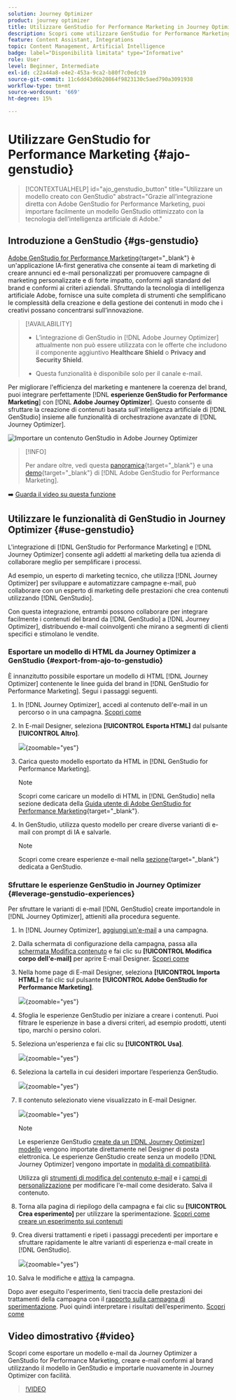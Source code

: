 ```yaml
---
solution: Journey Optimizer
product: journey optimizer
title: Utilizzare GenStudio for Performance Marketing in Journey Optimizer
description: Scopri come utilizzare GenStudio for Performance Marketing in Journey Optimizer
feature: Content Assistant, Integrations
topic: Content Management, Artificial Intelligence
badge: label="Disponibilità limitata" type="Informative"
role: User
level: Beginner, Intermediate
exl-id: c22a44a8-e4e2-453a-9ca2-b80f7c0edc19
source-git-commit: 11c6dd43d6b20864f9823130c5aed790a3091938
workflow-type: tm+mt
source-wordcount: '669'
ht-degree: 15%

---
```


# Utilizzare GenStudio for Performance Marketing {#ajo-genstudio}

>[!CONTEXTUALHELP]
>id="ajo_genstudio_button"
>title="Utilizzare un modello creato con GenStudio"
>abstract="Grazie all’integrazione diretta con Adobe GenStudio for Performance Marketing, puoi importare facilmente un modello GenStudio ottimizzato con la tecnologia dell’intelligenza artificiale di Adobe."

## Introduzione a GenStudio {#gs-genstudio}

[Adobe GenStudio for Performance Marketing](https://experienceleague.adobe.com/it/docs/genstudio-for-performance-marketing/user-guide/home){target="_blank"} è un&#39;applicazione IA-first generativa che consente ai team di marketing di creare annunci ed e-mail personalizzati per promuovere campagne di marketing personalizzate e di forte impatto, conformi agli standard del brand e conformi ai criteri aziendali. Sfruttando la tecnologia di intelligenza artificiale Adobe, fornisce una suite completa di strumenti che semplificano le complessità della creazione e della gestione dei contenuti in modo che i creativi possano concentrarsi sull’innovazione.

>[!AVAILABILITY]
>
>* L’integrazione di GenStudio in [!DNL Adobe Journey Optimizer] attualmente non può essere utilizzata con le offerte che includono il componente aggiuntivo **Healthcare Shield** o **Privacy and Security Shield**.
>
>* Questa funzionalità è disponibile solo per il canale e-mail.

Per migliorare l&#39;efficienza del marketing e mantenere la coerenza del brand, puoi integrare perfettamente [!DNL **esperienze GenStudio for Performance Marketing**] con [!DNL **Adobe Journey Optimizer**]. Questo consente di sfruttare la creazione di contenuti basata sull&#39;intelligenza artificiale di [!DNL GenStudio] insieme alle funzionalità di orchestrazione avanzate di [!DNL Journey Optimizer].

![Importare un contenuto GenStudio in Adobe Journey Optimizer](../rn/assets/do-not-localize/genstudio.gif)

>[!INFO]
>
>Per andare oltre, vedi questa [panoramica](https://business.adobe.com/products/genstudio-for-performance-marketing.html#watch-overview){target="_blank"} e una [demo](https://business.adobe.com/products/genstudio-for-performance-marketing.html#demo){target="_blank"} di [!DNL Adobe GenStudio for Performance Marketing].

➡️ [Guarda il video su questa funzione](#video)


<!--To access the GenStudio integration in [!DNL Adobe Journey Optimizer] feature, users need to be granted the **xxx** permission. [Learn more](../administration/permissions.md)

>[!IMPORTANT]
>
>* Before starting using this capability, read out related [Guardrails and Limitations](#generative-guardrails).-->



<!--Guardrails and limitations {#genstudio-guardrails}

General guidelines for using the GenStudio integration in [!DNL Adobe Journey Optimizer] for email generation are listed below:

See if guidelines/limitations such as the ones listed [here](gs-generative.md#generative-guardrails) for AI Assistant can apply.

The following limitations apply to GenStudio integration in [!DNL Adobe Journey Optimizer]:-->

## Utilizzare le funzionalità di GenStudio in Journey Optimizer {#use-genstudio}

L&#39;integrazione di [!DNL GenStudio for Performance Marketing] e [!DNL Journey Optimizer] consente agli addetti al marketing della tua azienda di collaborare meglio per semplificare i processi.

Ad esempio, un esperto di marketing tecnico, che utilizza [!DNL Journey Optimizer] per sviluppare e automatizzare campagne e-mail, può collaborare con un esperto di marketing delle prestazioni che crea contenuti utilizzando [!DNL GenStudio].

Con questa integrazione, entrambi possono collaborare per integrare facilmente i contenuti del brand da [!DNL GenStudio] a [!DNL Journey Optimizer], distribuendo e-mail coinvolgenti che mirano a segmenti di clienti specifici e stimolano le vendite.

### Esportare un modello di HTML da Journey Optimizer a GenStudio {#export-from-ajo-to-genstudio}

È innanzitutto possibile esportare un modello di HTML [!DNL Journey Optimizer] contenente le linee guida del brand in [!DNL GenStudio for Performance Marketing]. Segui i passaggi seguenti.

1. In [!DNL Journey Optimizer], accedi al contenuto dell&#39;e-mail in un percorso o in una campagna. [Scopri come](../email/get-started-email-design.md#key-steps)

1. In E-mail Designer, seleziona **[!UICONTROL Esporta HTML]** dal pulsante **[!UICONTROL Altro]**.

   ![](assets/genstudio-export-template.png){zoomable="yes"}

1. Carica questo modello esportato da HTML in [!DNL GenStudio for Performance Marketing]. <!--Make sure you detect the fields that the generative AI uses to insert content in order to create an actionable template.-->

   >[!NOTE]
   >
   >Scopri come caricare un modello di HTML in [!DNL GenStudio] nella sezione dedicata della [Guida utente di Adobe GenStudio for Performance Marketing](https://experienceleague.adobe.com/it/docs/genstudio-for-performance-marketing/user-guide/content/templates/use-templates#templates-from-ajo-and-marketo){target="_blank"}.

1. In GenStudio, utilizza questo modello per creare diverse varianti di e-mail con prompt di IA e salvarle.

   >[!NOTE]
   >
   >Scopri come creare esperienze e-mail nella [sezione](https://experienceleague.adobe.com/it/docs/genstudio-for-performance-marketing/user-guide/create/create-email-experience){target="_blank"} dedicata a GenStudio.

### Sfruttare le esperienze GenStudio in Journey Optimizer {#leverage-genstudio-experiences}

Per sfruttare le varianti di e-mail [!DNL GenStudio] create importandole in [!DNL Journey Optimizer], attieniti alla procedura seguente.

1. In [!DNL Journey Optimizer], [aggiungi un&#39;e-mail](../email/create-email.md) a una campagna.

1. Dalla schermata di configurazione della campagna, passa alla [schermata Modifica contenuto](../email/create-email.md#define-email-content) e fai clic su **[!UICONTROL Modifica corpo dell&#39;e-mail]** per aprire E-mail Designer. [Scopri come](../email/get-started-email-design.md#key-steps)

1. Nella home page di E-mail Designer, seleziona **[!UICONTROL Importa HTML]** e fai clic sul pulsante **[!UICONTROL Adobe GenStudio for Performance Marketing]**.

   ![](assets/genstudio-pem-import-email.png){zoomable="yes"}

1. Sfoglia le esperienze GenStudio per iniziare a creare i contenuti. Puoi filtrare le esperienze in base a diversi criteri, ad esempio prodotti, utenti tipo, marchi o persino colori.

   <!--![](assets/genstudio-filter-experiences.png){zoomable="yes"}-->

1. Seleziona un&#39;esperienza e fai clic su **[!UICONTROL Usa]**.

   ![](assets/genstudio-use-experience.png){zoomable="yes"}

1. Seleziona la cartella in cui desideri importare l’esperienza GenStudio.

   ![](assets/genstudio-choose-destination.png){zoomable="yes"}

1. Il contenuto selezionato viene visualizzato in E-mail Designer.

   ![](assets/genstudio-email-content.png){zoomable="yes"}

   >[!NOTE]
   >
   >Le esperienze GenStudio [create da un [!DNL Journey Optimizer] modello](#export-from-ajo-to-genstudio) vengono importate direttamente nel Designer di posta elettronica. Le esperienze GenStudio create senza un modello [!DNL Journey Optimizer] vengono importate in [modalità di compatibilità](../email/existing-content.md).

   Utilizza gli [strumenti di modifica del contenuto e-mail](../email/content-from-scratch.md) e i [campi di personalizzazione](../personalization/personalize.md) per modificare l&#39;e-mail come desiderato. Salva il contenuto.

1. Torna alla pagina di riepilogo della campagna e fai clic su **[!UICONTROL Crea esperimento]** per utilizzare la sperimentazione. [Scopri come creare un esperimento sui contenuti](../content-management/content-experiment.md)

   <!--![](assets/genstudio-create-experiment.png){zoomable="yes"}-->

1. Crea diversi trattamenti e ripeti i passaggi precedenti per importare e sfruttare rapidamente le altre varianti di esperienza e-mail create in [!DNL GenStudio].

   ![](assets/genstudio-define-treatments.png){zoomable="yes"}

1. Salva le modifiche e [attiva](../campaigns/review-activate-campaign.md) la campagna.

Dopo aver eseguito l&#39;esperimento, tieni traccia delle prestazioni dei trattamenti della campagna con il [rapporto sulla campagna di sperimentazione](../reports/campaign-global-report-cja-experimentation.md). Puoi quindi interpretare i risultati dell’esperimento. [Scopri come](../content-management/get-started-experiment.md#interpret-results)

## Video dimostrativo {#video}

Scopri come esportare un modello e-mail da Journey Optimizer a GenStudio for Performance Marketing, creare e-mail conformi al brand utilizzando il modello in GenStudio e importarle nuovamente in Journey Optimizer con facilità.

>[!VIDEO](https://video.tv.adobe.com/v/3456038/?quality=12)